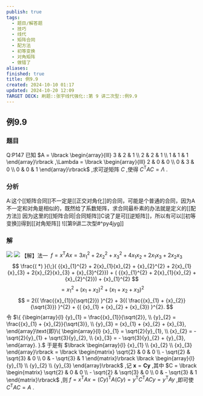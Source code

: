 ```yaml
---
publish: true
tags:
  - 题目/解答题
  - 技巧
  - 线代
  - 矩阵合同
  - 配方法
  - 初等变换
  - 对角矩阵
  - 做错了
aliases: 
finished: true
title: 例9.9
created: 2024-10-10 01:17
updated: 2024-10-20 12:09
TARGET DECK: 刷题::张宇线代强化::第 9 讲二次型::例9.9
---
```

## 例9.9
### 题目
Q:P147 已知 $A = \lbrack \begin{array}{lll} 3 & 2 & 1 \\ 2 & 2 & 1 \\ 1 & 1 & 1 \end{array}\rbrack ,\Lambda = \lbrack \begin{array}{lll} 2 & 0 & 0 \\ 0 & 3 & 0 \\ 0 & 0 & 1 \end{array}\rbrack$ ,求可逆矩阵 $C$ ,使得 ${C}^{\mathrm{T}}{AC} = \Lambda$ .
### 分析
A:这个[[矩阵合同]]不一定是[[正交对角化]]的合同，可能是个普通的合同，因为A不一定和对角是相似的，既然给了系数矩阵，求合同最朴素的办法就是定义的[[配方法]]
因为这里的[[矩阵合同|合同矩阵]]C说了是可[[逆矩阵]]，所以有可以[[初等变换]]得到[[对角矩阵]]
![[第9讲二次型#^py4jyg]]
### 解
![](https://img.hwenyi.tech/202410202007045.webp)
![](https://img.hwenyi.tech/202410202008368.webp)
【解】法一 $\;f = {x}^{\mathrm{T}}{Ax} = 3{x}_{1}^{2} + 2{x}_{2}^{2} + {x}_{3}^{2} + 4{x}_{1}{x}_{2} + 2{x}_{1}{x}_{3} + 2{x}_{2}{x}_{3}$
$$
\frac{( *) }{\;}( {{x}_{1}^{2} + 2{x}_{1}{x}_{2} + {x}_{2}^{2} + 2{x}_{1}{x}_{3} + 2{x}_{2}{x}_{3} + {x}_{3}^{2}}) + ( {{x}_{1}^{2} + 2{x}_{1}{x}_{2} + {x}_{2}^{2}}) + {x}_{1}^{2}
$$
$$
= {x}_{1}^{2} + {( {x}_{1} + {x}_{2}) }^{2} + {( {x}_{1} + {x}_{2} + {x}_{3}) }^{2}
$$
$$
= 2{( \frac{{x}_{1}}{\sqrt{2}}) }^{2} + 3{( \frac{{x}_{1} + {x}_{2}}{\sqrt{3}}) }^{2} + {( {x}_{1} + {x}_{2} + {x}_{3}) }^{2}.
$$
令 $\{ {\begin{array}{l} {y}_{1} = \frac{{x}_{1}}{\sqrt{2}}, \\ {y}_{2} = \frac{{x}_{1} + {x}_{2}}{\sqrt{3}}, \\ {y}_{3} = {x}_{1} + {x}_{2} + {x}_{3}, \end{array}\text{即}\{ \begin{array}{l} {x}_{1} = \sqrt{2}{y}_{1}, \\ {x}_{2} = - \sqrt{2}{y}_{1} + \sqrt{3}{y}_{2}, \\ {x}_{3} = - \sqrt{3}{y}_{2} + {y}_{3}, \end{array}. }.$ 于是有 $\lbrack \begin{array}{l} {x}_{1} \\ {x}_{2} \\ {x}_{3} \end{array}\rbrack = \lbrack \begin{matrix} \sqrt{2} & 0 & 0 \\ - \sqrt{2} & \sqrt{3} & 0 \\ 0 & - \sqrt{3} & 1 \end{matrix}\rbrack \lbrack \begin{array}{l} {y}_{1} \\ {y}_{2} \\ {y}_{3} \end{array}\rbrack$ ,记 $\mathbf{x} = \mathbf{C}\mathbf{y}$ ,其中
$C = \lbrack \begin{matrix} \sqrt{2} & 0 & 0 \\ - \sqrt{2} & \sqrt{3} & 0 \\ 0 & - \sqrt{3} & 1 \end{matrix}\rbrack$ ,则 $f = {x}^{\mathrm{T}}{Ax} = {( Cy) }^{\mathrm{T}}A( {Cy}) = {y}^{\mathrm{T}}{C}^{\mathrm{T}}{ACy} = {y}^{\mathrm{T}}{Ay}$ ,即可使 ${C}^{\mathrm{T}}{AC} = A$ .


